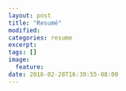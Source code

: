 ```yaml
---
layout: post
title: "Resumé"
modified:
categories: resume
excerpt:
tags: []
image:
  feature:
date: 2016-02-28T16:39:55-08:00
---
```

